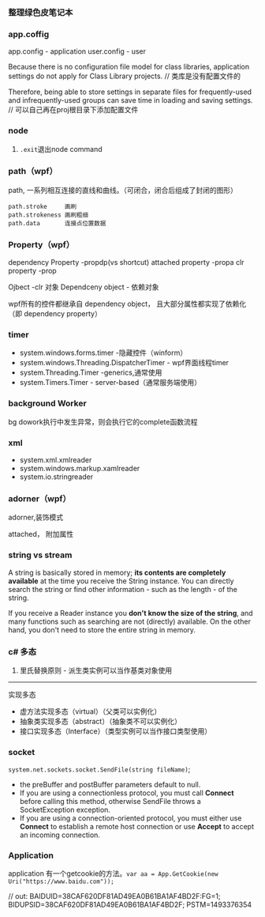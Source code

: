 ### 整理绿色皮笔记本

### app.coffig

app.config - application
user.config - user

Because there is no configuration file model for class libraries, application settings do not apply for Class Library projects. 
// 类库是没有配置文件的

Therefore, being able to store settings in separate files for frequently-used and infrequently-used groups can save time in loading and saving settings.
// 可以自己再在proj根目录下添加配置文件

### node

1. `.exit`退出node  command

### path（wpf）

path, 一系列相互连接的直线和曲线。（可闭合，闭合后组成了封闭的图形）

```
path.stroke     画刷
path.strokeness 画刷粗细
path.data       连接点位置数据
```

### Property（wpf）

dependency Property     -propdp(vs shortcut)
attached property       -propa
clr property            -prop

Ojbect      -clr 对象
Dependceny object - 依赖对象

wpf所有的控件都继承自 dependency object， 且大部分属性都实现了依赖化（即 dependency property）


### timer

- system.windows.forms.timer  -隐藏控件（winform）
- system.windows.Threading.DispatcherTimer - wpf界面线程timer
- system.Threading.Timer -generics,通常使用
- system.Timers.Timer - server-based（通常服务端使用）

### background Worker

bg dowork执行中发生异常，则会执行它的complete函数流程

### xml

- system.xml.xmlreader
- system.windows.markup.xamlreader
- system.io.stringreader

### adorner（wpf）

adorner,装饰模式

attached， 附加属性



### string vs stream
A string is basically stored in memory; **its contents are completely available** at the time you receive the String instance. You can directly search the string or find other information - such as the length - of the string.

If you receive a Reader instance you **don't know the size of the string**, and many functions such as searching are not (directly) available. On the other hand, you don't need to store the entire string in memory.


### c# 多态
1. 里氏替换原则 - 派生类实例可以当作基类对象使用

------
实现多态

- 虚方法实现多态（virtual）（父类可以实例化）
- 抽象类实现多态（abstract）（抽象类不可以实例化）
- 接口实现多态（Interface）（类型实例可以当作接口类型使用）


### socket

`system.net.sockets.socket.SendFile(string fileName)`;

- the preBuffer and postBuffer parameters default to null.
- If you are using a connectionless protocol, you must call **Connect** before calling this method, otherwise SendFile throws a SocketException exception. 
- If you are using a connection-oriented protocol, you must either use **Connect** to establish a remote host connection or use **Accept** to accept an incoming connection.

### Application

application 有一个getcookie的方法。`var aa = App.GetCookie(new Uri("https://www.baidu.com"));`

// out: BAIDUID=38CAF620DF81AD49EA0B61BA1AF4BD2F:FG=1; BIDUPSID=38CAF620DF81AD49EA0B61BA1AF4BD2F; PSTM=1493376354
